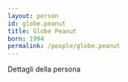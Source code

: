 ```yaml
---
layout: person
id: globe.peanut
title: Globe Peanut
born: 1994
permalink: /people/globe.peanut
---
```


Dettagli della persona 